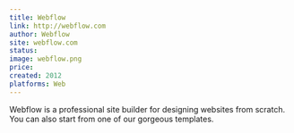 ```yaml
---
title: Webflow
link: http://webflow.com
author: Webflow
site: webflow.com
status: 
image: webflow.png
price: 
created: 2012
platforms: Web
---
```


Webflow is a professional site builder for designing websites from scratch. You can also start from one of our gorgeous templates.
